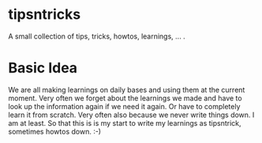 # tipsntricks
A small collection of tips, tricks, howtos, learnings, ... .

# Basic Idea

We are all making learnings on daily bases and using them at the current moment. 
Very often we forget about the learnings we made and have to look up the information again if we need it again. 
Or have to completely learn it from scratch. 
Very often also because we never write things down. I am at least. 
So that this is is my start to write my learnings as tipsntrick, sometimes howtos down. :-)
